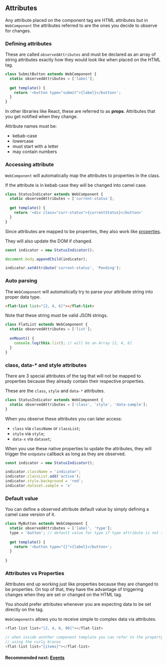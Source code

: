 ## Attributes
Any attribute placed on the component tag are HTML attributes but in `WebComponent` the attributes referred to are the
ones you decide to observe for changes.

### Defining attributes
These are called `observedAttributes` and must be declared as an array of string attributes exactly how they
would look like when placed on the HTML tag.

```js
class SubmitButton extends WebComponent {
  static observedAttributes = ['label'];
  
  get template() {
    return '<button type="submit">{label}</button>';
  }
}
```

In other libraries like React, these are referred to as **props**. Attributes that you get notified when they change.

Attribute names must be:
- kebab-case
- lowercase
- must start with a letter
- may contain numbers

### Accessing attribute
`WebComponent` will automatically map the attributes to properties in the class.

If the attribute is in kebab case they will be changed into camel case.

```js
class StatusIndicator extends WebComponent {
  static observedAttributes = ['current-status'];
  
  get template() {
    return '<div class="curr-status">{currentStatus}</button>'
  }
}
```

Since attributes are mapped to be properties, they also work like [properties](https://github.com/beforesemicolon/cwco/blob/master/docs/properties.md).

They will also update the DOM if changed.

```js
const indicator = new StatusIndicator();

document.body.appendChild(indicator);

indicator.setAttribute('current-status', 'Pending');

```

### Auto parsing
The `WebComponent` will automatically try to parse your attribute string into proper data type.

```html
<flat-list list="[2, 4, 6]"></flat-list>
```

Note that these string must be valid JSON strings.

```js
class FlatList extends WebComponent {
  static observedAttributes = ['list'];
  
  onMount() {
    console.log(this.list); // will be an Array [2, 4, 6]
  }
}
```

### class, data-* and style attributes
There are 3 special attributes of the tag that will not be mapped to properties because they already
contain their respective properties.

These are the `class`, `style` and `data-*` attributes.

```js
class StatusIndicator extends WebComponent {
  static observedAttributes = ['class', 'style', 'data-sample'];
}
```

When you observe these attributes you can later access:
- `class` via `className` or `classList`;
- `style` via `style`;
- `data-x` via `dataset`;

When you use these native properties to update the attributes, they will trigger the `onUpdate` callback
as long as they are observed.

```js
const indicator = new StatusIndicator();

indicator.className = 'indicator';
indicator.classList.add('active');
indicator.style.background = 'red';
indicator.dataset.sample = 'x'
```

### Default value
You can define a observed attribute default value by simply defining a camel case version of it.

```js
class MyButton extends WebComponent {
  static observedAttributes = ['label', 'type'];
  type = 'button'; // default value for type if type attribute is not set
  
  get template() {
    return '<button type="{}">{label}</button>';
  }
  
}
```

### Attributes vs Properties
Attributes end up working just like properties because they are changed to be properties. On top of that,
they have the advantage of triggering changes when they are set or changed on the HTML tag.

You should prefer attributes whenever you are expecting data to be set directly on the tag. 

`WebComponents` allows you to receive simple to complex data via attributes.

```js
<flat-list list="[2, 4, 6, 90]"></flat-list>

// when inside another component template you can refer to the property
// using the curly braces
<flat-list list="{items}"></flat-list>
```

#### Recommended next: [Events](https://github.com/beforesemicolon/cwco/blob/master/docs/events.md)
